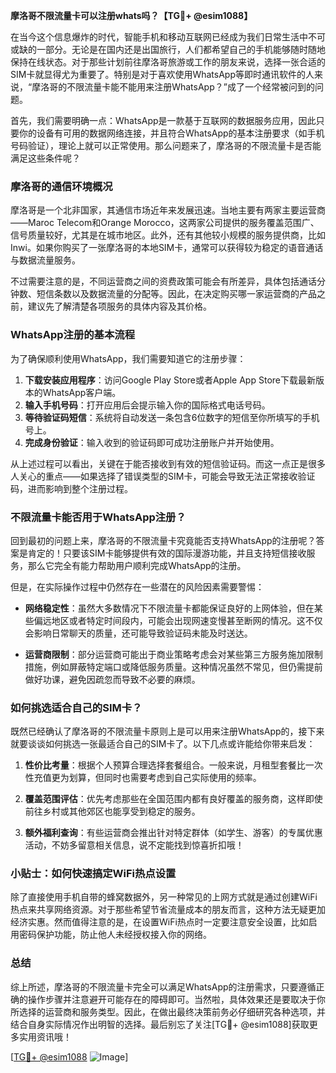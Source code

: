 **摩洛哥不限流量卡可以注册whats吗？【TG💪+ @esim1088】**

在当今这个信息爆炸的时代，智能手机和移动互联网已经成为我们日常生活中不可或缺的一部分。无论是在国内还是出国旅行，人们都希望自己的手机能够随时随地保持在线状态。对于那些计划前往摩洛哥旅游或工作的朋友来说，选择一张合适的SIM卡就显得尤为重要了。特别是对于喜欢使用WhatsApp等即时通讯软件的人来说，“摩洛哥的不限流量卡能不能用来注册WhatsApp？”成了一个经常被问到的问题。

首先，我们需要明确一点：WhatsApp是一款基于互联网的数据服务应用，因此只要你的设备有可用的数据网络连接，并且符合WhatsApp的基本注册要求（如手机号码验证），理论上就可以正常使用。那么问题来了，摩洛哥的不限流量卡是否能满足这些条件呢？

### 摩洛哥的通信环境概况

摩洛哥是一个北非国家，其通信市场近年来发展迅速。当地主要有两家主要运营商——Maroc Telecom和Orange Morocco，这两家公司提供的服务覆盖范围广、信号质量较好，尤其是在城市地区。此外，还有其他较小规模的服务提供商，比如Inwi。如果你购买了一张摩洛哥的本地SIM卡，通常可以获得较为稳定的语音通话与数据流量服务。

不过需要注意的是，不同运营商之间的资费政策可能会有所差异，具体包括通话分钟数、短信条数以及数据流量的分配等。因此，在决定购买哪一家运营商的产品之前，建议先了解清楚各项服务的具体内容及其价格。

### WhatsApp注册的基本流程

为了确保顺利使用WhatsApp，我们需要知道它的注册步骤：

1. **下载安装应用程序**：访问Google Play Store或者Apple App Store下载最新版本的WhatsApp客户端。
2. **输入手机号码**：打开应用后会提示输入你的国际格式电话号码。
3. **等待验证码短信**：系统将自动发送一条包含6位数字的短信至你所填写的手机号上。
4. **完成身份验证**：输入收到的验证码即可成功注册账户并开始使用。

从上述过程可以看出，关键在于能否接收到有效的短信验证码。而这一点正是很多人关心的重点——如果选择了错误类型的SIM卡，可能会导致无法正常接收验证码，进而影响到整个注册过程。

### 不限流量卡能否用于WhatsApp注册？

回到最初的问题上来，摩洛哥的不限流量卡究竟能否支持WhatsApp的注册呢？答案是肯定的！只要该SIM卡能够提供有效的国际漫游功能，并且支持短信接收服务，那么它完全有能力帮助用户顺利完成WhatsApp的注册。

但是，在实际操作过程中仍然存在一些潜在的风险因素需要警惕：

- **网络稳定性**：虽然大多数情况下不限流量卡都能保证良好的上网体验，但在某些偏远地区或者特定时间段内，可能会出现网速变慢甚至断网的情况。这不仅会影响日常聊天的质量，还可能导致验证码未能及时送达。
  
- **运营商限制**：部分运营商可能出于商业策略考虑会对某些第三方服务施加限制措施，例如屏蔽特定端口或降低服务质量。这种情况虽然不常见，但仍需提前做好功课，避免因疏忽而导致不必要的麻烦。

### 如何挑选适合自己的SIM卡？

既然已经确认了摩洛哥的不限流量卡原则上是可以用来注册WhatsApp的，接下来就要谈谈如何挑选一张最适合自己的SIM卡了。以下几点或许能给你带来启发：

1. **性价比考量**：根据个人预算合理选择套餐组合。一般来说，月租型套餐比一次性充值更为划算，但同时也需要考虑到自己实际使用的频率。
   
2. **覆盖范围评估**：优先考虑那些在全国范围内都有良好覆盖的服务商，这样即使前往乡村或其他郊区也能享受到稳定的服务。
    
3. **额外福利查询**：有些运营商会推出针对特定群体（如学生、游客）的专属优惠活动，不妨多留意相关信息，说不定能找到惊喜折扣哦！

### 小贴士：如何快速搞定WiFi热点设置

除了直接使用手机自带的蜂窝数据外，另一种常见的上网方式就是通过创建WiFi热点来共享网络资源。对于那些希望节省流量成本的朋友而言，这种方法无疑更加经济实惠。然而值得注意的是，在设置WiFi热点时一定要注意安全设置，比如启用密码保护功能，防止他人未经授权接入你的网络。

### 总结

综上所述，摩洛哥的不限流量卡完全可以满足WhatsApp的注册需求，只要遵循正确的操作步骤并注意避开可能存在的障碍即可。当然啦，具体效果还是要取决于你所选择的运营商和服务类型。因此，在做出最终决策前务必仔细研究各种选项，并结合自身实际情况作出明智的选择。最后别忘了关注[TG💪+ @esim1088]获取更多实用资讯哦！

[[TG💪+ @esim1088](https://t.me/s/esim1088) ![Image](https://i.postimg.cc/4NQfJmqS/Snipaste-2025-05-13-00-14-12.png)]